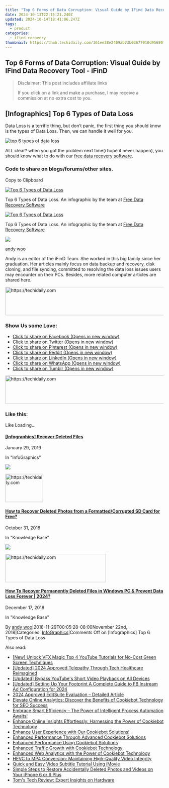```yaml
---
title: "Top 6 Forms of Data Corruption: Visual Guide by IFind Data Recovery Tool - iFinD"
date: 2024-10-13T22:15:21.240Z
updated: 2024-10-14T18:41:06.247Z
tags:
  - product
categories:
  - ifind-recovery
thumbnail: https://thmb.techidaily.com/161ee28e2409ab23b03677010d95680f349d2d99e875ed1779eb3644a3f3e231.jpg
---
```


## Top 6 Forms of Data Corruption: Visual Guide by IFind Data Recovery Tool - iFinD

>  Disclaimer: This post includes affiliate links
>
>  If you click on a link and make a purchase, I may receive a commission at no extra cost to you.
>

## \[Infographics\] Top 6 Types of Data Loss

Data Loss is a terrific thing, but don’t panic, the first thing you should know is the types of Data Loss. Then, we can handle it well for you.

![top 6 types of data loss](https://i0.wp.com/www.ifind-recovery.com/wp-content/uploads/2018/11/top-6-types-of-data-loss.jpg?resize=800%2C2000&ssl=1 "top 6 types of data loss")

ALL clear? when you got the problem next time(i hope it never happen), you should know what to do with our [free data recovery software](https://tools.techidaily.com/ifind-recovery/products/).

### **Code to share on blogs/forums/other sites.**

Copy to Clipboard

<a href=" https://www.ifind-recovery.com/data-recovery-infographics/infographics-top-6-types-of-data-loss/" title="Top 6 Types of Data Loss Infographic - iFinD"><img decoding="async" src="https://i0.wp.com/www.ifind-recovery.com/wp-content/uploads/2018/11/top-6-types-of-data-loss.jpg?w=1100&ssl=1" alt="Top 6 Types of Data Loss" data-recalc-dims="1" /></a><p>Top 6 Types of Data Loss. An infographic by the team at <a href="https://www.ifind-recovery.com" title="Free Data Recovery Software">Free Data Recovery Software</a><p></p>

<a href=" https://www.ifind-recovery.com/data-recovery-infographics/infographics-top-6-types-of-data-loss/" title="Top 6 Types of Data Loss Infographic - iFinD"><img decoding="async" src="https://i0.wp.com/www.ifind-recovery.com/wp-content/uploads/2018/11/top-6-types-of-data-loss.jpg?w=1100&ssl=1" alt="Top 6 Types of Data Loss" data-recalc-dims="1" /></a><p>Top 6 Types of Data Loss. An infographic by the team at <a href="https://www.ifind-recovery.com" title="Free Data Recovery Software">Free Data Recovery Software</a><p></p>

![](https://i0.wp.com/www.ifind-recovery.com/wp-content/uploads/2024/03/R-C.png?resize=100%2C100&ssl=1)

[andy woo](https://tools.techidaily.com/ifind-recovery/products/)

Andy is an editor of the iFinD Team. She worked in this big family since her graduation. Her articles mainly focus on data backup and recovery, disk cloning, and file syncing, committed to resolving the data loss issues users may encounter on their PCs. Besides, more related computer articles are shared here.

<!-- affiliate ads begin -->
<a href="https://appsumo.8odi.net/c/5597632/2123726/7443" target="_top" id="2123726">
  <img src="//a.impactradius-go.com/display-ad/7443-2123726" border="0" alt="https://techidaily.com" width="600" height="90"/>
</a>
<img height="0" width="0" src="https://appsumo.8odi.net/i/5597632/2123726/7443" style="position:absolute;visibility:hidden;" border="0" />
<!-- affiliate ads end -->

### Show Us some Love:

* [Click to share on Facebook (Opens in new window)](https://www.ifind-recovery.com/data-recovery-infographics/infographics-top-6-types-of-data-loss/?share=facebook&nb=1 "Click to share on Facebook")
* [Click to share on Twitter (Opens in new window)](https://www.ifind-recovery.com/data-recovery-infographics/infographics-top-6-types-of-data-loss/?share=twitter&nb=1 "Click to share on Twitter")
* [Click to share on Pinterest (Opens in new window)](https://www.ifind-recovery.com/data-recovery-infographics/infographics-top-6-types-of-data-loss/?share=pinterest&nb=1 "Click to share on Pinterest")
* [Click to share on Reddit (Opens in new window)](https://www.ifind-recovery.com/data-recovery-infographics/infographics-top-6-types-of-data-loss/?share=reddit&nb=1 "Click to share on Reddit")
* [Click to share on LinkedIn (Opens in new window)](https://www.ifind-recovery.com/data-recovery-infographics/infographics-top-6-types-of-data-loss/?share=linkedin&nb=1 "Click to share on LinkedIn")
* [Click to share on WhatsApp (Opens in new window)](https://www.ifind-recovery.com/data-recovery-infographics/infographics-top-6-types-of-data-loss/?share=jetpack-whatsapp&nb=1 "Click to share on WhatsApp")
* [Click to share on Tumblr (Opens in new window)](https://www.ifind-recovery.com/data-recovery-infographics/infographics-top-6-types-of-data-loss/?share=tumblr&nb=1 "Click to share on Tumblr")

<!-- affiliate ads begin -->
<a href="https://appsumo.8odi.net/c/5597632/2100537/7443" target="_top" id="2100537">
  <img src="//a.impactradius-go.com/display-ad/7443-2100537" border="0" alt="https://techidaily.com" width="728" height="90"/>
</a>
<img height="0" width="0" src="https://appsumo.8odi.net/i/5597632/2100537/7443" style="position:absolute;visibility:hidden;" border="0" />
<!-- affiliate ads end -->

### Like this:

Like Loading...

[](https://tools.techidaily.com/ifind-recovery/products/)

#### [\[Infographics\] Recover Deleted Files](https://tools.techidaily.com/ifind-recovery/products/)

January 29, 2019

In "InfoGraphics"

[![](https://i0.wp.com/www.ifind-recovery.com/wp-content/uploads/2018/10/How-To-Recover-Deleted-Photos-Pictures-From-SD-Card-1.jpg?fit=640%2C426&ssl=1&resize=350%2C200)](https://tools.techidaily.com/ifind-recovery/products/)

<!-- affiliate ads begin -->
<a href="https://aligracehair.sjv.io/c/5597632/2135350/19272" target="_top" id="2135350">
  <img src="//a.impactradius-go.com/display-ad/19272-2135350" border="0" alt="https://techidaily.com" width="120" height="90"/>
</a>
<img height="0" width="0" src="https://aligracehair.sjv.io/i/5597632/2135350/19272" style="position:absolute;visibility:hidden;" border="0" />
<!-- affiliate ads end -->

#### [How to Recover Deleted Photos from a Formatted/Corrupted SD Card for Free?](https://tools.techidaily.com/ifind-recovery/products/)

October 31, 2018

In "Knowledge Base"

[![](https://i0.wp.com/www.ifind-recovery.com/wp-content/uploads/2018/12/Windows_10.png?fit=1025%2C576&ssl=1&resize=350%2C200)](https://tools.techidaily.com/ifind-recovery/products/)

<!-- affiliate ads begin -->
<a href="https://aligracehair.sjv.io/c/5597632/2135415/19272" target="_top" id="2135415">
  <img src="//a.impactradius-go.com/display-ad/19272-2135415" border="0" alt="https://techidaily.com" width="320" height="90"/>
</a>
<img height="0" width="0" src="https://aligracehair.sjv.io/i/5597632/2135415/19272" style="position:absolute;visibility:hidden;" border="0" />
<!-- affiliate ads end -->

#### [How To Recover Permanently Deleted Files in Windows PC & Prevent Data Loss Forever | 2024?](https://tools.techidaily.com/ifind-recovery/products/)

December 17, 2018

In "Knowledge Base"

By [andy woo](https://tools.techidaily.com/ifind-recovery/products/)|2018-11-29T00:05:28-08:00November 22nd, 2018|Categories: [InfoGraphics](https://tools.techidaily.com/ifind-recovery/products/)|Comments Off on \[Infographics\] Top 6 Types of Data Loss

<ins class="adsbygoogle"
     style="display:block"
     data-ad-format="autorelaxed"
     data-ad-client="ca-pub-7571918770474297"
     data-ad-slot="1223367746"></ins>

<ins class="adsbygoogle"
     style="display:block"
     data-ad-client="ca-pub-7571918770474297"
     data-ad-slot="8358498916"
     data-ad-format="auto"
     data-full-width-responsive="true"></ins>

<span class="atpl-alsoreadstyle">Also read:</span>
<div><ul>
<li><a href="https://facebook-video-footage.techidaily.com/new-unlock-vfx-magic-top-4-youtube-tutorials-for-no-cost-green-screen-techniques/"><u>[New] Unlock VFX Magic Top 4 YouTube Tutorials for No-Cost Green Screen Techniques</u></a></li>
<li><a href="https://fox-info.techidaily.com/updated-2024-approved-telepathy-through-tech-healthcare-reimagined/"><u>[Updated] 2024 Approved Telepathy Through Tech Healthcare Reimagined</u></a></li>
<li><a href="https://article-helps.techidaily.com/updated-bypass-youtubes-short-video-playback-on-all-devices/"><u>[Updated] Bypass YouTube's Short Video Playback on All Devices</u></a></li>
<li><a href="https://facebook-videos.techidaily.com/updated-setting-up-your-footprint-a-complete-guide-to-fb-instream-ad-configuration-for-2024/"><u>[Updated] Setting Up Your Footprint A Complete Guide to FB Instream Ad Configuration for 2024</u></a></li>
<li><a href="https://fox-direct.techidaily.com/2024-approved-editsuite-evaluation-detailed-article/"><u>2024 Approved EditSuite Evaluation – Detailed Article</u></a></li>
<li><a href="https://solve-marvelous.techidaily.com/elevate-online-analytics-discover-the-benefits-of-cookiebot-technology-for-seo-success/"><u>Elevate Online Analytics: Discover the Benefits of Cookiebot Technology for SEO Success</u></a></li>
<li><a href="https://solve-marvelous.techidaily.com/embrace-smart-efficiency-the-power-of-intelligent-process-automation-awaits/"><u>Embrace Smart Efficiency – The Power of Intelligent Process Automation Awaits!</u></a></li>
<li><a href="https://solve-marvelous.techidaily.com/enhance-online-insights-effortlessly-harnessing-the-power-of-cookiebot-technology/"><u>Enhance Online Insights Effortlessly: Harnessing the Power of Cookiebot Technology</u></a></li>
<li><a href="https://solve-marvelous.techidaily.com/enhance-user-experience-with-our-cookiebot-solutions/"><u>Enhance User Experience with Our Cookiebot Solutions!</u></a></li>
<li><a href="https://solve-marvelous.techidaily.com/enhanced-performance-through-advanced-cookiebot-solutions/"><u>Enhanced Performance Through Advanced Cookiebot Solutions</u></a></li>
<li><a href="https://solve-marvelous.techidaily.com/enhanced-performance-using-cookiebot-solutions/"><u>Enhanced Performance Using Cookiebot Solutions</u></a></li>
<li><a href="https://solve-marvelous.techidaily.com/enhanced-traffic-growth-with-cookiebot-technology/"><u>Enhanced Traffic Growth with Cookiebot Technology</u></a></li>
<li><a href="https://solve-marvelous.techidaily.com/enhanced-web-analytics-with-the-power-of-cookiebot-technology/"><u>Enhanced Web Analytics with the Power of Cookiebot Technology</u></a></li>
<li><a href="https://some-approaches.techidaily.com/hevc-to-mp4-conversion-maintaining-high-quality-video-integrity/"><u>HEVC to MP4 Conversion: Maintaining High-Quality Video Integrity</u></a></li>
<li><a href="https://discover-helper.techidaily.com/quick-and-easy-video-subtitle-tutorial-using-imovie/"><u>Quick and Easy Video Subtitle Tutorial Using iMovie</u></a></li>
<li><a href="https://discover-forum.techidaily.com/simple-steps-to-restore-accidentally-deleted-photos-and-videos-on-your-iphone-6-or-6-plus/"><u>Simple Steps to Restore Accidentally Deleted Photos and Videos on Your iPhone 6 or 6 Plus</u></a></li>
<li><a href="https://hardware-reviews.techidaily.com/toms-tech-review-expert-insights-on-hardware/"><u>Tom's Tech Review: Expert Insights on Hardware</u></a></li>
</ul></div>

